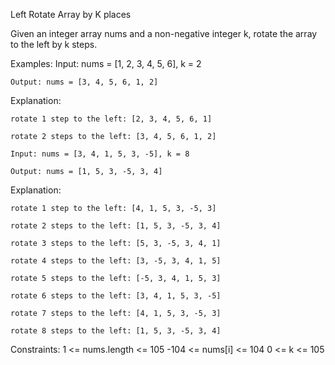 Left Rotate Array by K places

Given an integer array nums and a non-negative integer k, rotate the array to the left by k steps.


Examples:
    Input: nums = [1, 2, 3, 4, 5, 6], k = 2

    Output: nums = [3, 4, 5, 6, 1, 2]

Explanation:

    rotate 1 step to the left: [2, 3, 4, 5, 6, 1]

    rotate 2 steps to the left: [3, 4, 5, 6, 1, 2]

    Input: nums = [3, 4, 1, 5, 3, -5], k = 8

    Output: nums = [1, 5, 3, -5, 3, 4]

Explanation:

    rotate 1 step to the left: [4, 1, 5, 3, -5, 3]

    rotate 2 steps to the left: [1, 5, 3, -5, 3, 4]

    rotate 3 steps to the left: [5, 3, -5, 3, 4, 1]

    rotate 4 steps to the left: [3, -5, 3, 4, 1, 5]

    rotate 5 steps to the left: [-5, 3, 4, 1, 5, 3]

    rotate 6 steps to the left: [3, 4, 1, 5, 3, -5]

    rotate 7 steps to the left: [4, 1, 5, 3, -5, 3]

    rotate 8 steps to the left: [1, 5, 3, -5, 3, 4]

Constraints:
    1 <= nums.length <= 105
    -104 <= nums[i] <= 104
    0 <= k <= 105